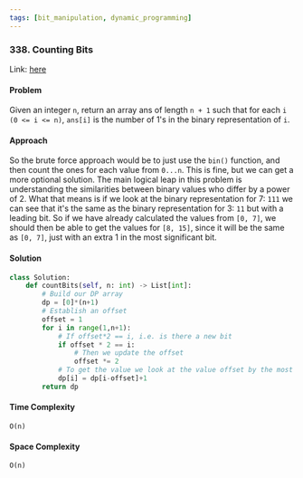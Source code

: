 ```yaml
---
tags: [bit_manipulation, dynamic_programming]
---
```


### 338. Counting Bits

Link: [here](https://leetcode.com/problems/counting-bits/description/)

#### Problem
Given an integer `n`, return an array ans of length `n + 1` such that for each `i (0 <= i <= n)`, `ans[i]` is the number of 1's in the binary representation of `i`.

#### Approach
So the brute force approach would be to just use the `bin()` function, and then count the ones for each value from `0...n`. This is fine, but we can get a more optional solution.
The main logical leap in this problem is understanding the similarities between binary values who differ by a power of 2. What that means is if we look at the binary representation for 7: `111` we can see that it's the same as the binary representation for 3: `11` but with a leading bit. So if we have already calculated the values from `[0, 7]`, we should then be able to get the values for `[8, 15]`, since it will be the same as `[0, 7]`, just with an extra 1 in the most significant bit.

#### Solution
```python 
class Solution:
    def countBits(self, n: int) -> List[int]:
        # Build our DP array
        dp = [0]*(n+1)
        # Establish an offset
        offset = 1
        for i in range(1,n+1):
            # If offset*2 == i, i.e. is there a new bit 
            if offset * 2 == i:
                # Then we update the offset
                offset *= 2
            # To get the value we look at the value offset by the most significant bit + 1
            dp[i] = dp[i-offset]+1
        return dp
```

#### Time Complexity
`O(n)`

#### Space Complexity
`O(n)`

